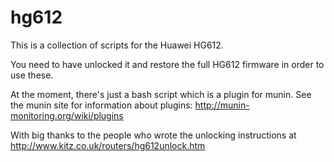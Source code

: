 # hg612

This is a collection of scripts for the Huawei HG612.

You need to have unlocked it and restore the full HG612
firmware in order to use these.

At the moment, there's just a bash script which is a plugin
for munin. See the munin site for information about plugins:
http://munin-monitoring.org/wiki/plugins

With big thanks to the people who wrote the unlocking
instructions at http://www.kitz.co.uk/routers/hg612unlock.htm

